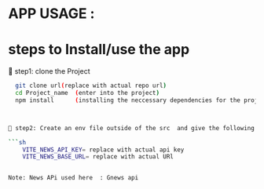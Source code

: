 # APP USAGE :

# steps to Install/use the  app

 🎯 step1: clone the Project  
  
  ```sh
    git clone url(replace with actual repo url)
    cd Project_name  (enter into the project)
    npm install      (installing the neccessary dependencies for the project) 

  

 🎯 step2: Create an env file outside of the src  and give the following apikeys and urls

  ```sh  
      VITE_NEWS_API_KEY= replace with actual api key
      VITE_NEWS_BASE_URL= replace with actual URl 


 Note: News APi used here  : Gnews api

    